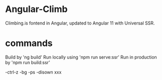 # Angular-Climb
Climbing.is fontend in Angular, updated to Angular 11 with Universal SSR.

# commands
Build by 'ng build'
Run locally using 'npm run serve:ssr'
Run in production by 'npm run build:ssr'



-ctrl-z
-bg
-ps
-disown xxx

